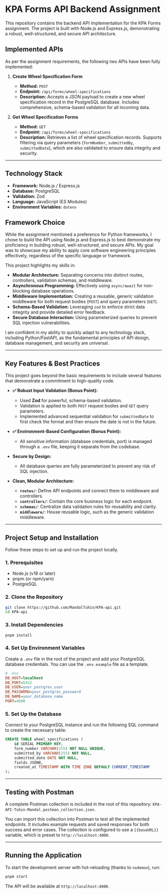 # KPA Forms API Backend Assignment

This repository contains the backend API implementation for the KPA Forms assignment. The project is built with Node.js and Express.js, demonstrating a robust, well-structured, and secure API architecture.

## Implemented APIs

As per the assignment requirements, the following two APIs have been fully implemented:

1.  **Create Wheel Specification Form**

    - **Method:** `POST`
    - **Endpoint:** `/api/forms/wheel-specifications`
    - **Description:** Accepts a JSON payload to create a new wheel specification record in the PostgreSQL database. Includes comprehensive, schema-based validation for all incoming data.

2.  **Get Wheel Specification Forms**
    - **Method:** `GET`
    - **Endpoint:** `/api/forms/wheel-specifications`
    - **Description:** Retrieves a list of wheel specification records. Supports filtering via query parameters (`formNumber`, `submittedBy`, `submittedDate`), which are also validated to ensure data integrity and security.

---

## Technology Stack

- **Framework:** Node.js / Express.js
- **Database:** PostgreSQL
- **Validation:** Zod
- **Language:** JavaScript (ES Modules)
- **Environment Variables:** `dotenv`

## Framework Choice

While the assignment mentioned a preference for Python frameworks, I chose to build the API using Node.js and Express.js to best demonstrate my proficiency in building robust, well-structured, and secure APIs. My goal was to showcase my ability to apply core software engineering principles effectively, regardless of the specific language or framework.

This project highlights my skills in:

- **Modular Architecture:** Separating concerns into distinct routes, controllers, validation schemas, and middleware.
- **Asynchronous Programming:** Effectively using `async/await` for non-blocking database operations.
- **Middleware Implementation:** Creating a reusable, generic validation middleware for both request bodies (`POST`) and query parameters (`GET`).
- **Schema-Based Validation:** Leveraging `zod` to enforce strict data integrity and provide detailed error feedback.
- **Secure Database Interaction:** Using parameterized queries to prevent SQL injection vulnerabilities.

I am confident in my ability to quickly adapt to any technology stack, including Python/FastAPI, as the fundamental principles of API design, database management, and security are universal.

---

## Key Features & Best Practices

This project goes beyond the basic requirements to include several features that demonstrate a commitment to high-quality code.

- **✅ Robust Input Validation (Bonus Point):**

  - Used **Zod** for powerful, schema-based validation.
  - Validation is applied to both `POST` request bodies and `GET` query parameters.
  - Implemented advanced sequential validation for `submittedDate` to first check the format and then ensure the date is not in the future.

- **✅ Environment-Based Configuration (Bonus Point):**

  - All sensitive information (database credentials, port) is managed through a `.env` file, keeping it separate from the codebase.

- **Secure by Design:**

  - All database queries are fully parameterized to prevent any risk of SQL injection.

- **Clean, Modular Architecture:**
  - **`routes/`**: Define API endpoints and connect them to middleware and controllers.
  - **`controllers/`**: Contain the core business logic for each endpoint.
  - **`schemas/`**: Centralize data validation rules for reusability and clarity.
  - **`middleware/`**: House reusable logic, such as the generic validation middleware.

---

## Project Setup and Installation

Follow these steps to set up and run the project locally.

### 1. Prerequisites

- Node.js (v18 or later)
- pnpm (or npm/yarn)
- PostgreSQL

### 2. Clone the Repository

```bash
git clone https://github.com/MandalTuhin/KPA-api.git
cd KPA-api
```

### 3. Install Dependencies

```bash
pnpm install
```

### 4. Set Up Environment Variables

Create a `.env` file in the root of the project and add your PostgreSQL database credentials. You can use the `.env.example` file as a template.

```ini
# .env
DB_HOST=localhost
DB_PORT=5432
DB_USER=your_postgres_user
DB_PASSWORD=your_postgres_password
DB_NAME=your_database_name
PORT=4000
```

### 5. Set Up the Database

Connect to your PostgreSQL instance and run the following SQL command to create the necessary table:

```sql
CREATE TABLE wheel_specifications (
    id SERIAL PRIMARY KEY,
    form_number VARCHAR(255) NOT NULL UNIQUE,
    submitted_by VARCHAR(255) NOT NULL,
    submitted_date DATE NOT NULL,
    fields JSONB,
    created_at TIMESTAMP WITH TIME ZONE DEFAULT CURRENT_TIMESTAMP
);
```

---

## Testing with Postman

A complete Postman collection is included in the root of this repository: `KPA-API-Tuhin-Mandal.postman_collection.json`.

You can import this collection into Postman to test all the implemented endpoints. It includes example requests and saved responses for both success and error cases. The collection is configured to use a `{{baseURL}}` variable, which is preset to `http://localhost:4000`.

---

## Running the Application

To start the development server with hot-reloading (thanks to `nodemon`), run:

```bash
pnpm start
```

The API will be available at `http://localhost:4000`.
